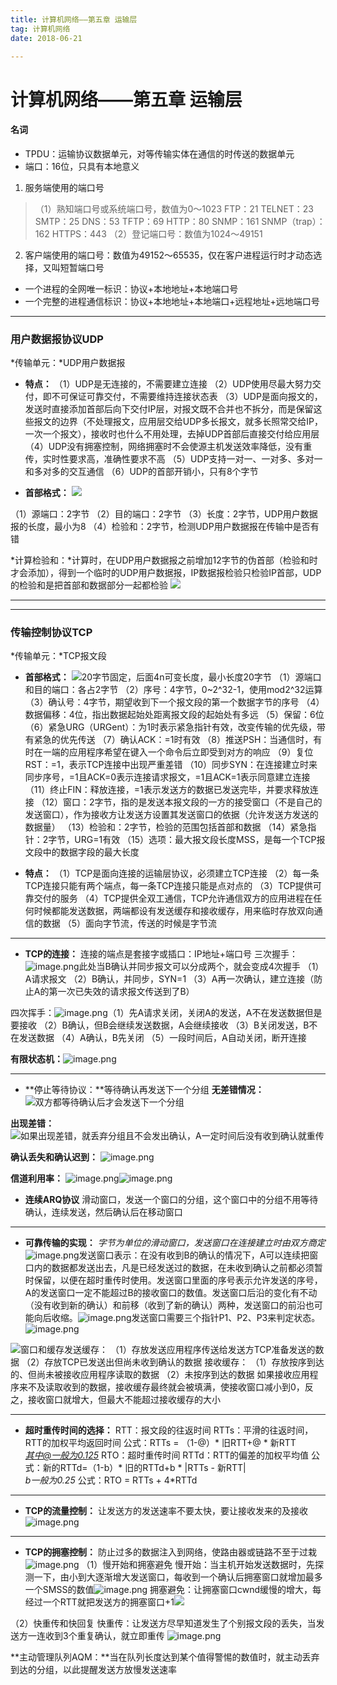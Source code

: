 ```yaml
---
title: 计算机网络——第五章 运输层
tag: 计算机网络
date: 2018-06-21

---
```


<meta name="referrer" content="no-referrer" />



# 计算机网络——第五章 运输层

#### 名词
- TPDU：运输协议数据单元，对等传输实体在通信的时传送的数据单元
- 端口：16位，只具有本地意义
1. 服务端使用的端口号
>（1）熟知端口号或系统端口号，数值为0～1023
>FTP：21
>TELNET：23
>SMTP：25
>DNS：53
>TFTP：69
>HTTP：80
>SNMP：161
>SNMP（trap）：162
>HTTPS：443
>（2）登记端口号：数值为1024～49151
2. 客户端使用的端口号：数值为49152～65535，仅在客户进程运行时才动态选择，又叫短暂端口号

- 一个进程的全网唯一标识：协议+本地地址+本地端口号
- 一个完整的进程通信标识：协议+本地地址+本地端口+远程地址+远地端口号

---

### 用户数据报协议UDP
*传输单元：*UDP用户数据报
- **特点：**
（1）UDP是无连接的，不需要建立连接
（2）UDP使用尽最大努力交付，即不可保证可靠交付，不需要维持连接状态表
（3）UDP是面向报文的，发送时直接添加首部后向下交付IP层，对报文既不合并也不拆分，而是保留这些报文的边界（不处理报文，应用层交给UDP多长报文，就多长照常交给IP，一次一个报文），接收时也什么不用处理，去掉UDP首部后直接交付给应用层
（4）UDP没有拥塞控制，网络拥塞时不会使源主机发送效率降低，没有重传，实时性要求高，准确性要求不高
（5）UDP支持一对一、一对多、多对一和多对多的交互通信
（6）UDP的首部开销小，只有8个字节

- **首部格式：**
![](https://upload-images.jianshu.io/upload_images/4061843-d1e803b1730da460.png?imageMogr2/auto-orient/strip%7CimageView2/2/w/1240)

（1）源端口：2字节
（2）目的端口：2字节
（3）长度：2字节，UDP用户数据报的长度，最小为8
（4）检验和：2字节，检测UDP用户数据报在传输中是否有错

*计算检验和：*计算时，在UDP用户数据报之前增加12字节的伪首部（检验和时才会添加），得到一个临时的UDP用户数据报，IP数据报检验只检验IP首部，UDP的检验和是把首部和数据部分一起都检验
![](https://upload-images.jianshu.io/upload_images/4061843-8df9e51565bb1f29.png?imageMogr2/auto-orient/strip%7CimageView2/2/w/1240)

---
---

### 传输控制协议TCP
*传输单元：*TCP报文段
- **首部格式：**
![](https://upload-images.jianshu.io/upload_images/4061843-bc9ecd82e375f89c.png?imageMogr2/auto-orient/strip%7CimageView2/2/w/1240)20字节固定，后面4n可变长度，最小长度20字节
（1）源端口和目的端口：各占2字节
（2）序号：4字节，0~2^32-1，使用mod2^32运算
（3）确认号：4字节，期望收到下一个报文段的第一个数据字节的序号
（4）数据偏移：4位，指出数据起始处距离报文段的起始处有多远
（5）保留：6位
（6）紧急URG（URGent）：为1时表示紧急指针有效，改变传输的优先级，带有紧急的优先传送
（7）确认ACK：=1时有效
（8）推送PSH：当通信时，有时在一端的应用程序希望在键入一个命令后立即受到对方的响应
（9）复位RST：=1，表示TCP连接中出现严重差错
（10）同步SYN：在连接建立时来同步序号，=1且ACK=0表示连接请求报文，=1且ACK=1表示同意建立连接
（11）终止FIN：释放连接，=1表示发送方的数据已发送完毕，并要求释放连接
（12）窗口：2字节，指的是发送本报文段的一方的接受窗口（不是自己的发送窗口），作为接收方让发送方设置其发送窗口的依据（允许发送方发送的数据量）
（13）检验和：2字节，检验的范围包括首部和数据
（14）紧急指针：2字节，URG=1有效
（15）选项：最大报文段长度MSS，是每一个TCP报文段中的数据字段的最大长度

- **特点：**
（1）TCP是面向连接的运输层协议，必须建立TCP连接
（2）每一条TCP连接只能有两个端点，每一条TCP连接只能是点对点的
（3）TCP提供可靠交付的服务
（4）TCP提供全双工通信，TCP允许通信双方的应用进程在任何时候都能发送数据，两端都设有发送缓存和接收缓存，用来临时存放双向通信的数据
（5）面向字节流，传送的时候是字节流

---

- **TCP的连接：**
连接的端点是套接字或插口：IP地址+端口号
三次握手：![image.png](https://upload-images.jianshu.io/upload_images/4061843-dd7a5b3049e79b51.png?imageMogr2/auto-orient/strip%7CimageView2/2/w/1240)此处当B确认并同步报文可以分成两个，就会变成4次握手
（1）A请求报文
（2）B确认，并同步，SYN=1
（3）A再一次确认，建立连接（防止A的第一次已失效的请求报文传送到了B）

四次挥手：![image.png](https://upload-images.jianshu.io/upload_images/4061843-34846c8f9e910601.png?imageMogr2/auto-orient/strip%7CimageView2/2/w/1240)（1）先A请求关闭，关闭A的发送，A不在发送数据但是要接收
（2）B确认，但B会继续发送数据，A会继续接收
（3）B关闭发送，B不在发送数据
（4）A确认，B先关闭
（5）一段时间后，A自动关闭，断开连接

**有限状态机：**![image.png](https://upload-images.jianshu.io/upload_images/4061843-a0b9c4269f3d4a47.png?imageMogr2/auto-orient/strip%7CimageView2/2/w/1240)

---

- **停止等待协议：**等待确认再发送下一个分组
**无差错情况：**
![双方都等待确认后才会发送下一个分组](https://upload-images.jianshu.io/upload_images/4061843-97e52424b5d1e59a.png?imageMogr2/auto-orient/strip%7CimageView2/2/w/1240)

**出现差错：**
![如果出现差错，就丢弃分组且不会发出确认，A一定时间后没有收到确认就重传](https://upload-images.jianshu.io/upload_images/4061843-a45f357de556eb80.png?imageMogr2/auto-orient/strip%7CimageView2/2/w/1240)

**确认丢失和确认迟到：**
![image.png](https://upload-images.jianshu.io/upload_images/4061843-5415370f6d5adc19.png?imageMogr2/auto-orient/strip%7CimageView2/2/w/1240)

**信道利用率：**
![image.png](https://upload-images.jianshu.io/upload_images/4061843-9eb652b0a947a516.png?imageMogr2/auto-orient/strip%7CimageView2/2/w/1240)![image.png](https://upload-images.jianshu.io/upload_images/4061843-19478707ccdf0191.png?imageMogr2/auto-orient/strip%7CimageView2/2/w/1240)

- **连续ARQ协议**
滑动窗口，发送一个窗口的分组，这个窗口中的分组不用等待确认，连续发送，然后确认后在移动窗口

---

- **可靠传输的实现：**
*字节为单位的滑动窗口，发送窗口在连接建立时由双方商定*
![image.png](https://upload-images.jianshu.io/upload_images/4061843-62d9e1d3c62cbe4a.png?imageMogr2/auto-orient/strip%7CimageView2/2/w/1240)发送窗口表示：在没有收到B的确认的情况下，A可以连续把窗口内的数据都发送出去，凡是已经发送过的数据，在未收到确认之前都必须暂时保留，以便在超时重传时使用。发送窗口里面的序号表示允许发送的序号，A的发送窗口一定不能超过B的接收窗口的数值。发送窗口后沿的变化有不动（没有收到新的确认）和前移（收到了新的确认）两种，发送窗口的前沿也可能向后收缩。![image.png](https://upload-images.jianshu.io/upload_images/4061843-0d1c4b58e46e8998.png?imageMogr2/auto-orient/strip%7CimageView2/2/w/1240)发送窗口需要三个指针P1、P2、P3来判定状态。![image.png](https://upload-images.jianshu.io/upload_images/4061843-35fa04c029079037.png?imageMogr2/auto-orient/strip%7CimageView2/2/w/1240)

![窗口和缓存](https://upload-images.jianshu.io/upload_images/4061843-5cb4b8ac34f2df81.png?imageMogr2/auto-orient/strip%7CimageView2/2/w/1240)发送缓存：
（1）存放发送应用程序传送给发送方TCP准备发送的数据
（2）存放TCP已发送出但尚未收到确认的数据
接收缓存：
（1）存放按序到达的、但尚未被接收应用程序读取的数据
（2）未按序到达的数据
如果接收应用程序来不及读取收到的数据，接收缓存最终就会被填满，使接收窗口减小到0，反之，接收窗口就增大，但最大不能超过接收缓存的大小

---

- **超时重传时间的选择：**
RTT：报文段的往返时间
RTTs：平滑的往返时间，RTT的加权平均返回时间
公式：RTTs = （1-@）* 旧RTT+@ * 新RTT    
 *其中@一般为0.125*
RTO：超时重传时间
RTTd：RTT的偏差的加权平均值
公式：新的RTTd=（1-b）* 旧的RTTd+b  * |RTTs - 新RTT|         
*b一般为0.25*
公式：RTO = RTTs + 4*RTTd

---

- **TCP的流量控制：**
让发送方的发送速率不要太快，要让接收发来的及接收
![image.png](https://upload-images.jianshu.io/upload_images/4061843-12f34d10e184e919.png?imageMogr2/auto-orient/strip%7CimageView2/2/w/1240)

---

- **TCP的拥塞控制：**
防止过多的数据注入到网络，使路由器或链路不至于过栽
![image.png](https://upload-images.jianshu.io/upload_images/4061843-b40752b75b15832c.png?imageMogr2/auto-orient/strip%7CimageView2/2/w/1240)
（1）慢开始和拥塞避免
慢开始：当主机开始发送数据时，先探测一下，由小到大逐渐增大发送窗口，每收到一个确认后拥塞窗口就增加最多一个SMSS的数值![image.png](https://upload-images.jianshu.io/upload_images/4061843-64a80ce287c40e3c.png?imageMogr2/auto-orient/strip%7CimageView2/2/w/1240)
拥塞避免：让拥塞窗口cwnd缓慢的增大，每经过一个RTT就把发送方的拥塞窗口+1![ ](https://upload-images.jianshu.io/upload_images/4061843-f31e1aef8330e400.png?imageMogr2/auto-orient/strip%7CimageView2/2/w/1240)

（2）快重传和快回复
快重传：让发送方尽早知道发生了个别报文段的丢失，当发送方一连收到3个重复确认，就立即重传
![image.png](https://upload-images.jianshu.io/upload_images/4061843-c0ad9c26830ce5b3.png?imageMogr2/auto-orient/strip%7CimageView2/2/w/1240)

**主动管理队列AQM：**当在队列长度达到某个值得警惕的数值时，就主动丢弃到达的分组，以此提醒发送方放慢发送速率